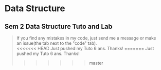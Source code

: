 # Data Structure
## Sem 2 Data Structure Tuto and Lab
>If you find any mistakes in my code, just send me a message or make an issue(the tab next to the "code" tab).\
<<<<<<< HEAD
Just pushed my Tuto 6 ans. Thanks!
=======
Just pushed my Tuto 6 ans. Thanks!
>>>>>>> master
